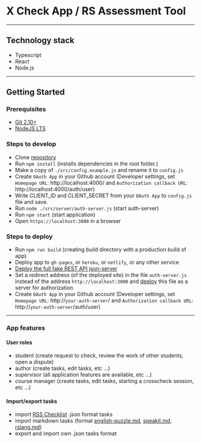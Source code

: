 # X Check App / RS Assessment Tool

---

## Technology stack

- Typescript
- React
- Node.js

---

## Getting Started

### Prerequisites

- [Git 2.10+](https://git-scm.com/downloads)
- [NodeJS LTS](https://nodejs.org/en/)

### Steps to develop

- Clone [repository](https://github.com/MaksimDiubo/xcheck)
- Run `npm install` (installs dependencies in the root folder.)
- Make a copy of `./src/config.example.js` and rename it to `config.js`
- Create `OAuth App` in your Github account (Developer settings, set `Homepage URL`: http://localhost:4000/ and `Authorization callback URL`: http://localhost:4000/auth/user)
- Write CLIENT_ID and CLIENT_SECRET from your `OAuth App` to `config.js` file and save.
- Run `node ./src/server/auth-server.js` (start auth-server)
- Run `npm start` (start application)
- Open `https://localhost:3000` in a browser

### Steps to deploy

- Run `npm run build` (creating build directory with a production build of app)
- Deploy app to `gh-pages`, or `heroku`, or `netlify`, or any other service
- [Deploy the full fake REST API json-server ](https://github.com/jesperorb/json-server-heroku)
- Set a redirect address (of the deployed site) in the file `auth-server.js` instead of the address `http://localhost:3000` and [deploy](https://devcenter.heroku.com/articles/deploying-nodejs) this file as a server for authorization
- Create `OAuth App` in your Github account (Developer settings, set `Homepage URL`: http://`your-auth-server`/ and `Authorization callback URL`: http://`your-auth-server`/auth/user)

---

### App features

#### User roles

- student (create request to check, review the work of other students, open a dispute)
- author (create tasks, edit tasks, etc ...)
- supervisor (all application features are available, etc ...)
- course manager (create tasks, edit tasks, starting a crosscheck session, etc ...)

#### Import/export tasks

- import [RSS Checklist](https://github.com/rolling-scopes-school/checklist) .json format tasks
- import markdown tasks (format [english-puzzle.md](https://raw.githubusercontent.com/rolling-scopes-school/tasks/master/tasks/rslang/english-puzzle.md), [speakit.md](https://raw.githubusercontent.com/rolling-scopes-school/tasks/master/tasks/rslang/speakit.md), [rslang.md](https://raw.githubusercontent.com/rolling-scopes-school/tasks/master/tasks/rslang/rslang.md))
- export and import own .json tasks format
